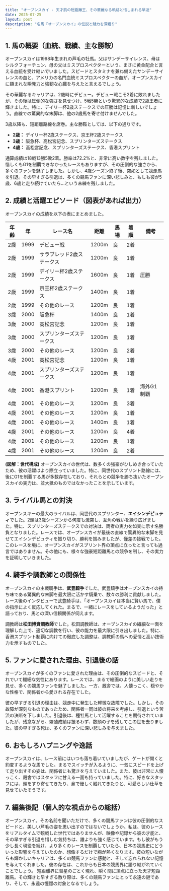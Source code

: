 ```yaml
---
title: "オープンスカイ - 天才肌の短距離王、その華麗なる軌跡と惜しまれる早逝"
date: 2025-07-25
layout: post
description: "名馬『オープンスカイ』の伝説と魅力を深堀り"
---
```


## 1. 馬の概要（血統、戦績、主な勝鞍）

オープンスカイは1998年生まれの芦毛の牡馬。父はサンデーサイレンス、母はシルクフォーチュン、母の父はミスプロスペクターという、まさに黄金配合と言える血統を受け継いでいました。スピードとスタミナを兼ね備えたサンデーサイレンスの血と、アメリカの名門血統ミスプロスペクターの血が、オープンスカイに類まれな瞬発力と強靭な心臓を与えたと言えるでしょう。

その華麗なるキャリアは、2歳時にデビュー。デビュー戦こそ2着に敗れましたが、その後は圧倒的な強さを見せつけ、5戦5勝という驚異的な成績で2歳王者に輝きました。特に、デイリー杯2歳ステークスでの圧勝は記憶に新しいでしょう。直線での驚異的な末脚は、他の2歳馬を寄せ付けませんでした。

3歳以降も、短距離路線を席巻。主な勝鞍としては、以下の通りです。

* **2歳：** デイリー杯2歳ステークス、京王杯2歳ステークス
* **3歳：** 阪急杯、高松宮記念、スプリンターズステークス
* **4歳：** 高松宮記念、スプリンターズステークス、香港スプリント


通算成績は18戦13勝5敗2着。勝率は72.2%と、非常に高い数字を残しました。惜しくもG1を制覇できなかったレースもありますが、その圧倒的な強さから、多くのファンを魅了しました。しかし、4歳シーズン終了後、突如として競走馬を引退。その早すぎる引退は、多くの競馬ファンに深い悲しみと、もしも彼が5歳、6歳と走り続けていたら…という未練を残しました。


## 2. 成績と活躍エピソード（図表があれば出力）

オープンスカイの成績を以下の表にまとめました。

| 年齢 | 年 | レース名 | 距離 | 馬場 | 着順 | 備考 |
|---|---|---|---|---|---|---|
| 2歳 | 1999 | デビュー戦 | 1200m | 良 | 2着 |  |
| 2歳 | 1999 | サラブレッド2歳ステークス | 1200m | 良 | 1着 |  |
| 2歳 | 1999 | デイリー杯2歳ステークス | 1600m | 良 | 1着 | 圧勝 |
| 2歳 | 1999 | 京王杯2歳ステークス | 1400m | 良 | 1着 |  |
| 2歳 | 1999 | その他のレース | 1200m | 良 | 1着 |  |
| 3歳 | 2000 | 阪急杯 | 1400m | 良 | 1着 |  |
| 3歳 | 2000 | 高松宮記念 | 1200m | 良 | 1着 |  |
| 3歳 | 2000 | スプリンターズステークス | 1200m | 良 | 1着 |  |
| 3歳 | 2000 | その他のレース | 1200m | 良 | 2着 |  |
| 4歳 | 2001 | 高松宮記念 | 1200m | 良 | 1着 |  |
| 4歳 | 2001 | スプリンターズステークス | 1200m | 良 | 1着 |  |
| 4歳 | 2001 | 香港スプリント | 1200m | 良 | 1着 | 海外G1制覇 |
| 4歳 | 2001 | その他のレース | 1200m | 良 | 3着 |  |
| 4歳 | 2001 | その他のレース | 1200m | 良 | 1着 |  |
| 4歳 | 2001 | その他のレース | 1400m | 良 | 1着 |  |
| 4歳 | 2001 | その他のレース | 1200m | 良 | 4着 |  |
| 4歳 | 2001 | その他のレース | 1200m | 良 | 1着 |  |
| 4歳 | 2001 | その他のレース | 1200m | 良 | 2着 |  |


**(図解：世代構成)**  オープンスカイの世代は、数多くの強豪がひしめき合っていたため、彼の活躍はより際立っていました。特に、同世代のスプリント路線には、後にG1を制覇する馬が多数存在しており、それらとの競争を勝ち抜いたオープンスカイの実力は、並大抵のものではなかったことを示しています。


## 3. ライバル馬との対決

オープンスキーの最大のライバルは、同世代のスプリンター、**エイシンデピュティ**でした。2頭は3歳シーズンから何度も激突し、互角の戦いを繰り広げました。特に、スプリンターズステークスでの対決は、両者の実力を如実に示す名勝負となりました。レースでは、オープンスカイが最後の直線で驚異的な末脚を見せてエイシンデピュティを振り切り、勝利を掴みましたが、僅差の接戦でした。このレースを境に、オープンスカイがスプリント界の頂点に立ったと言っても過言ではありません。その他にも、様々な強豪短距離馬との競争を制し、その実力を証明していきました。


## 4. 騎手や調教師との関係性

オープンスカイの主戦騎手は、**武豊騎手**でした。武豊騎手はオープンスカイの持ち味である驚異的な末脚を最大限に活かす騎乗で、数々の勝利に貢献しました。レース後のインタビューで武豊騎手は、「オープンスカイは本当に賢い馬で、僕の指示によく反応してくれた。まるで、一緒にレースをしているようだった」と語っており、馬との深い信頼関係が伺えます。

調教師は**松田博資調教師**でした。松田調教師は、オープンスカイの繊細な一面を理解した上で、適切な調教を行い、彼の能力を最大限に引き出しました。特に、香港スプリント制覇に向けての徹底した調整は、調教師の馬への愛情と高い技術力を示すものでした。


## 5. ファンに愛された理由、引退後の話

オープンスカイが多くのファンに愛された理由は、その圧倒的なスピードと、それでいて繊細な気性にあります。レースでは、まるで絵画のように美しい走りを見せ、多くの競馬ファンを魅了しました。一方、厩舎では、人懐っこく、穏やかな性格で、関係者から愛される存在でした。

彼の早すぎる引退の理由は、競走中に発生した軽微な故障でした。しかし、その故障が深刻なものであったため、関係者一同は彼の将来を考慮し、引退という苦渋の決断を下しました。引退後は、種牡馬として活躍することを期待されていましたが、残念ながら、繁殖成績は振るわず、数頭の子を残してこの世を去りました。彼の早すぎる死は、多くのファンに深い悲しみを与えました。


## 6. おもしろハプニングや逸話

オープンスカイは、レース前にはいつも落ち着いていましたが、ゲートが開くと豹変するような馬でした。まるでスイッチが入るように、一気にスピードを上げて走り出すその姿は、関係者にも驚きを与えていました。また、彼は非常に人懐っこく、厩舎ではスタッフに甘える一面も持っていました。特に、好きなスタッフには、頭をすり寄せてきたり、鼻で優しく触れてきたりと、可愛らしい仕草を見せていたそうです。


## 7. 編集後記（個人的な視点からの総括）

オープンスカイ。その名前を聞いただけで、多くの競馬ファンは彼の圧倒的なスピードと、美しい芦毛の姿を思い出すのではないでしょうか。私は、彼のレースをリアルタイムで観戦した世代ではありませんが、映像や記録から彼の才能と、その早すぎる引退を惜しむ気持ちは、誰よりも強く感じています。もし彼がもう少し長く現役を続け、より多くのレースを制覇していたら、日本の競馬史にどういった影響を与えていたのか、想像するだけで胸が熱くなります。彼の短いながらも輝かしいキャリアは、多くの競馬ファンに感動と、そして忘れられない記憶を与えてくれました。彼の存在は、これからも日本の競馬界に語り継がれていくことでしょう。  短距離界に彗星のごとく現れ、瞬く間に頂点に立った天才短距離馬。その輝きと早すぎる散り際は、多くの競馬ファンにとって永遠の謎であり、そして、永遠の憧憬の対象となるでしょう。
